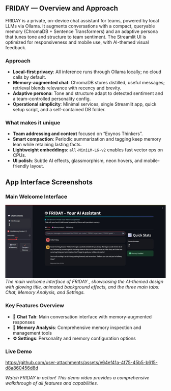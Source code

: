 ## FRIDAY  — Overview and Approach

FRIDAY  is a private, on-device chat assistant for teams, powered by local LLMs via Ollama. It augments conversations with a compact, queryable memory (ChromaDB + Sentence Transformers) and an adaptive persona that tunes tone and structure to team sentiment. The Streamlit UI is optimized for responsiveness and mobile use, with AI-themed visual feedback.

### Approach
- **Local-first privacy**: All inference runs through Ollama locally; no cloud calls by default.
- **Memory-augmented chat**: ChromaDB stores distilled, useful messages; retrieval blends relevance with recency and brevity.
- **Adaptive persona**: Tone and structure adapt to detected sentiment and a team-controlled personality config.
- **Operational simplicity**: Minimal services, single Streamlit app, quick setup script, and a self-contained DB folder.

### What makes it unique
- **Team addressing and context** focused on “Exynos Thinkers”.
- **Smart compaction**: Periodic summarization and tagging keep memory lean while retaining lasting facts.
- **Lightweight embeddings**: `all-MiniLM-L6-v2` enables fast vector ops on CPUs.
- **UI polish**: Subtle AI effects, glassmorphism, neon hovers, and mobile-friendly layout.

## App Interface Screenshots

### Main Welcome Interface
![FRIDAY Welcome Screen](screenshot/Welcome.jpeg)
*The main welcome interface of FRIDAY , showcasing the AI-themed design with glowing title, animated background effects, and the three main tabs: Chat, Memory Analysis, and Settings.*

### Key Features Overview
- **🤖 Chat Tab**: Main conversation interface with memory-augmented responses
- **🧠 Memory Analysis**: Comprehensive memory inspection and management tools
- **⚙️ Settings**: Personality and memory configuration options

### Live Demo
https://github.com/user-attachments/assets/e64ef41a-4f75-45b5-b615-d8a860456d8d

*Watch FRIDAY in action! This demo video provides a comprehensive walkthrough of all features and capabilities.*

